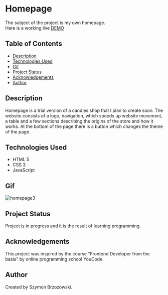 # Homepage  
The subject of the project is my own homepage.<br>Here is a working live [DEMO](https://boozyboss.github.io/homepage/)

## Table of Contents
* [Description](#description)
* [Technologies Used](#technologies-used)
* [Gif](#gif)
* [Project Status](#project-status)
* [Acknowledgements](#acknowledgements)
* [Author](#author)

## Description 
Homepage is a trial version of a candles shop that I plan to create soon. The website consists of a logo, navigation, which speeds up website movement, a table and a few sections describing the origins of the store and how it works. At the bottom of the page there is a button which changes the theme of the page.             

## Technologies Used
- HTML 5
- CSS 3
- JavaScript

## Gif
![homepage3](https://media.giphy.com/media/HNBhf1ljewddFT0t2W/giphy.gif)

## Project Status
Project is in progress and it is the result of learning programming.

## Acknowledgements
This project was inspired by the course "Frontend Developer from the basis" by online programming school YouCode.

## Author
Created by Szymon Brzozowski.
